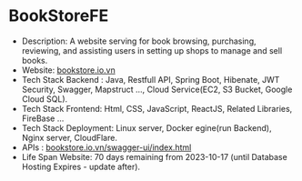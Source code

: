 # BookStoreFE
<ul>
  <li>Description: A website serving for book browsing, purchasing, reviewing, and assisting users in setting up shops to manage and sell books.</li>
  <li>Website: <a href="https://bookstore.io.vn">bookstore.io.vn</a></li>
  <li>Tech Stack Backend : Java, Restfull API, Spring Boot, Hibenate, JWT Security, Swagger, Mapstruct ..., Cloud Service(EC2, S3 Bucket, Google Cloud SQL).</li>
  <li>Tech Stack Frontend: Html, CSS, JavaScript, ReactJS, Related Libraries, FireBase ...</li>
  <li>Tech Stack Deployment: Linux server, Docker egine(run Backend), Nginx server, CloudFlare.</li>
  <li>APIs : <a href="https://bookstore.io.vn/swagger-ui/index.html">bookstore.io.vn/swagger-ui/index.html</a> </li>
  <li>Life Span Website: 70 days remaining from 2023-10-17 (until Database Hosting Expires - update after).</li>
</ul>
